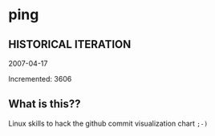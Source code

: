 # ping

## HISTORICAL ITERATION
2007-04-17

Incremented: 3606

## What is this?? 
Linux skills to hack the github commit visualization chart `;-)`
